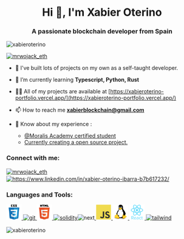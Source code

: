 <h1 align="center">Hi 👋, I'm Xabier Oterino</h1>
<h3 align="center">A passionate blockchain developer from Spain</h3>

<p align="left"> <img src="https://komarev.com/ghpvc/?username=xabieroterino&label=Profile%20views&color=0e75b6&style=flat" alt="xabieroterino" /> </p>

<p align="left"> <a href="https://twitter.com/mrwojack_eth" target="blank"><img src="https://img.shields.io/twitter/follow/mrwojack_eth?logo=twitter&style=for-the-badge" alt="mrwojack_eth" /></a> </p>

- 🔭 I've built lots of projects on my own as a self-taught developer.

- 🌱 I’m currently learning **Typescript, Python, Rust**

- 👨‍💻 All of my projects are available at [https://xabieroterino-portfolio.vercel.app/](https://xabieroterino-portfolio.vercel.app/)

- 📫 How to reach me **xabierblockchain@gmail.com**

- 📄 Know about my experience : 
    - [@Moralis Academy certified student](https://github.com/MoralisWeb3)
    - [Currently creating a open source project.](https://github.com/Nebula-Finance)

<h3 align="left">Connect with me:</h3>
<p align="left">
<a href="https://twitter.com/mrwojack_eth" target="blank"><img align="center" src="https://raw.githubusercontent.com/rahuldkjain/github-profile-readme-generator/master/src/images/icons/Social/twitter.svg" alt="mrwojack_eth" height="30" width="40" /></a>
<a href="https://www.linkedin.com/in/xabier-oterino-ibarra-b7b617232/" target="blank"><img align="center" src="https://raw.githubusercontent.com/rahuldkjain/github-profile-readme-generator/master/src/images/icons/Social/linked-in-alt.svg" alt="https://www.linkedin.com/in/xabier-oterino-ibarra-b7b617232/" height="30" width="40" /></a>
</p>

<h3 align="left">Languages and Tools:</h3>
<p align="left">  <a href="https://www.w3schools.com/css/" target="_blank" rel="noreferrer"> <img src="https://raw.githubusercontent.com/devicons/devicon/master/icons/css3/css3-original-wordmark.svg" alt="css3" width="40" height="40"/> </a> <a href="https://git-scm.com/" target="_blank" rel="noreferrer"> <img src="https://www.vectorlogo.zone/logos/git-scm/git-scm-icon.svg" alt="git" width="40" height="40"/> </a> <a href="https://www.w3.org/html/" target="_blank" rel="noreferrer"> <img src="https://raw.githubusercontent.com/devicons/devicon/master/icons/html5/html5-original-wordmark.svg" alt="html5" width="40" height="40"/> </a> 
<a target="_blank" rel="noreferrer" href="https://solidity-es.readthedocs.io/es/latest/"><img width="40" height="40" alt="solidity"  src="https://upload.wikimedia.org/wikipedia/commons/9/98/Solidity_logo.svg"></a><a ><image src="https://upload.wikimedia.org/wikipedia/commons/8/8e/Nextjs-logo.svg" width="40" height="40" alt="next"></image></a><a href="https://developer.mozilla.org/en-US/docs/Web/JavaScript" target="_blank" rel="noreferrer"> <img src="https://raw.githubusercontent.com/devicons/devicon/master/icons/javascript/javascript-original.svg" alt="javascript" width="40" height="40"/> </a> <a href="https://www.linux.org/" target="_blank" rel="noreferrer"> <img src="https://raw.githubusercontent.com/devicons/devicon/master/icons/linux/linux-original.svg" alt="linux" width="40" height="40"/> </a> <a href="https://reactjs.org/" target="_blank" rel="noreferrer"> <img src="https://raw.githubusercontent.com/devicons/devicon/master/icons/react/react-original-wordmark.svg" alt="react" width="40" height="40"/> </a> <a href="https://tailwindcss.com/" target="_blank" rel="noreferrer"> <img src="https://www.vectorlogo.zone/logos/tailwindcss/tailwindcss-icon.svg" alt="tailwind" width="40" height="40"/> </a> </p>

<p><img align="center" src="https://github-readme-stats.vercel.app/api/top-langs?username=xabieroterino&show_icons=true&locale=en&layout=compact" alt="xabieroterino" /></p>
